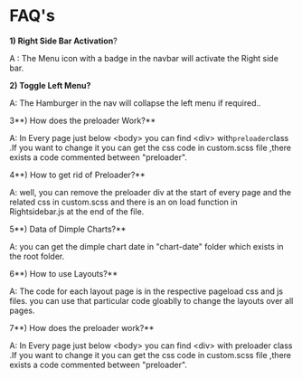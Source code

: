 # FAQ's

**1\) Right Side Bar Activation**?

A : The Menu icon with a badge in the navbar will activate the Right side bar.

**2\) Toggle Left Menu?**

A: The Hamburger in the nav will collapse the left menu if required..

3**\) How does the preloader Work?**

A: In Every page just below &lt;body&gt; you can find &lt;div&gt; with`preloader`class .If you want to change it you can get the css code in custom.scss file ,there exists a code commented between "preloader".

4**\) How to get rid of Preloader?**

A: well, you can remove the preloader div at the start of every page and the related css in custom.scss and there is an on load function in Rightsidebar.js at the end of the file.

5**\) Data of Dimple Charts?**

A: you can get the dimple chart date in "chart-date" folder which exists in the root folder.

6**\) How to use Layouts?**

A: The code for each layout page is in the respective pageload css and js files. you can use that particular code gloablly to change the layouts over all pages.

7**\) How does the preloader work?**

A: In Every page just below &lt;body&gt; you can find &lt;div&gt; with preloader class .If you want to change it you can get the css code in custom.scss file ,there exists a code commented between "preloader".

